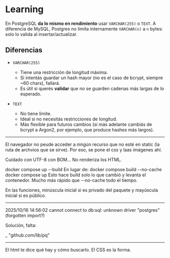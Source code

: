 # Learning

En PostgreSQL **da lo mismo en rendimiento** usar `VARCHAR(255)` o `TEXT`. A diferencia de MySQL, Postgres no limita internamente `VARCHAR(n)` a `n` bytes: solo lo valida al insertar/actualizar.

## Diferencias

- `VARCHAR(255)`

  - Tiene una restricción de longitud máxima.
  - Si intentás guardar un hash mayor (no es el caso de bcrypt, siempre \~60 chars), fallará.
  - Es útil si querés **validar** que no se guarden cadenas más largas de lo esperado.

- `TEXT`

  - No tiene límite.
  - Ideal si no necesitás restricciones de longitud.
  - Más flexible para futuros cambios (si más adelante cambiás de bcrypt a Argon2, por ejemplo, que produce hashes más largos).

---

El navegador no peude acceder a ningún recurso que no esté en static (la ruta de archvios que se sirve). Por eso, se pone el css y laas imágenes ahí.

Cuidado con UTF-8 con BOM... No renderiza los HTML.

docker compose up --build
En lugar de:
docker compose build --no-cache
docker compose up
Esto hace build solo lo que cambió y levanta el contenedor. Mucho más rápido que --no-cache todo el tiempo.

En las funciones, minúscula inicial si es privado del paquete y mayúscula inicial si es público.

---

2025/10/16 14:56:02 cannot connect to db:sql: unknown driver "postgres" (forgotten import?)

Solución, falta:

\_ "github.com/lib/pq"

---

El html te dice qué hay y cómo buscarlo. El CSS es la forma.
